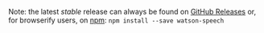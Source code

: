 Note: the latest *stable* release can always be found on [GitHub Releases] 
or, for browserify users, on [npm]: `npm install --save watson-speech`

[GitHub Releases]: https://github.com/watson-developer-cloud/speech-javascript-sdk/releases
[npm]: https://www.npmjs.com/package/watson-speech
